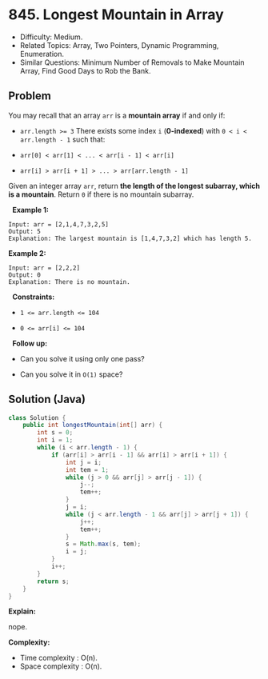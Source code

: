 # 845. Longest Mountain in Array

- Difficulty: Medium.
- Related Topics: Array, Two Pointers, Dynamic Programming, Enumeration.
- Similar Questions: Minimum Number of Removals to Make Mountain Array, Find Good Days to Rob the Bank.

## Problem

You may recall that an array ```arr``` is a **mountain array** if and only if:


	
- ```arr.length >= 3```
	There exists some index ```i``` (**0-indexed**) with ```0 < i < arr.length - 1``` such that:
	
		
- ```arr[0] < arr[1] < ... < arr[i - 1] < arr[i]```
		
- ```arr[i] > arr[i + 1] > ... > arr[arr.length - 1]```
	
	


Given an integer array ```arr```, return **the length of the longest subarray, which is a mountain**. Return ```0``` if there is no mountain subarray.

 
**Example 1:**

```
Input: arr = [2,1,4,7,3,2,5]
Output: 5
Explanation: The largest mountain is [1,4,7,3,2] which has length 5.
```

**Example 2:**

```
Input: arr = [2,2,2]
Output: 0
Explanation: There is no mountain.
```

 
**Constraints:**


	
- ```1 <= arr.length <= 104```
	
- ```0 <= arr[i] <= 104```


 
**Follow up:**


	
- Can you solve it using only one pass?
	
- Can you solve it in ```O(1)``` space?



## Solution (Java)

```java
class Solution {
    public int longestMountain(int[] arr) {
        int s = 0;
        int i = 1;
        while (i < arr.length - 1) {
            if (arr[i] > arr[i - 1] && arr[i] > arr[i + 1]) {
                int j = i;
                int tem = 1;
                while (j > 0 && arr[j] > arr[j - 1]) {
                    j--;
                    tem++;
                }
                j = i;
                while (j < arr.length - 1 && arr[j] > arr[j + 1]) {
                    j++;
                    tem++;
                }
                s = Math.max(s, tem);
                i = j;
            }
            i++;
        }
        return s;
    }
}
```

**Explain:**

nope.

**Complexity:**

* Time complexity : O(n).
* Space complexity : O(n).
